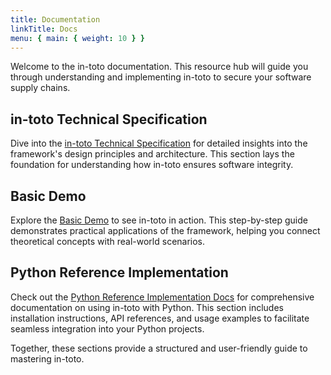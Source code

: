 ```yaml
---
title: Documentation
linkTitle: Docs
menu: { main: { weight: 10 } }
---
```


Welcome to the in-toto documentation. This resource hub will guide you through
understanding and implementing in-toto to secure your software supply chains.

## in-toto Technical Specification

Dive into the [in-toto Technical Specification](docs/spec-table) for detailed
insights into the framework's design principles and architecture. This section
lays the foundation for understanding how in-toto ensures software integrity.

## Basic Demo

Explore the [Basic Demo](https://github.com/in-toto/demo) to see in-toto in
action. This step-by-step guide demonstrates practical applications of the
framework, helping you connect theoretical concepts with real-world scenarios.

## Python Reference Implementation

Check out the
[Python Reference Implementation Docs](https://in-toto.readthedocs.io/) for
comprehensive documentation on using in-toto with Python. This section includes
installation instructions, API references, and usage examples to facilitate
seamless integration into your Python projects.

Together, these sections provide a structured and user-friendly guide to
mastering in-toto.
